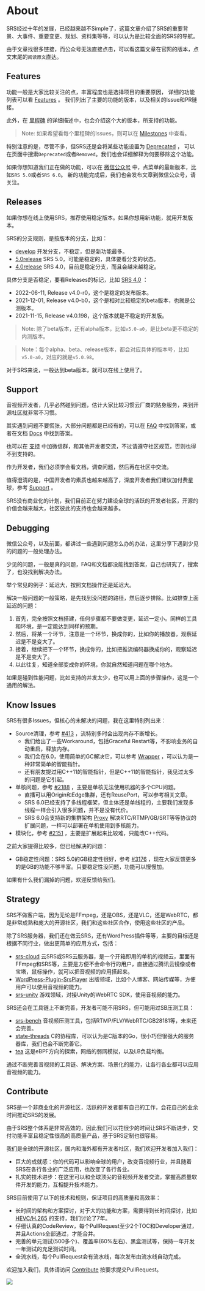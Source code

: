 # About

SRS经过十年的发展，已经越来越不Simple了，这篇文章介绍了SRS的重要背景、大事件、重要变更、规划、资料集等等，可以认为是比较全面的SRS的导航。

由于文章找很多链接，而公众号无法直接点击，可以看这篇文章在官网的版本，点文末尾的`阅读原文`直达。

## Features

功能一般是大家比较关注的点，丰富程度也是选择项目的重要原因，
详细的功能列表可以看 [Features](https://github.com/ossrs/srs/blob/develop/trunk/doc/Features.md#features) 。
我们列出了主要的功能的版本，以及相关的Issue和PR链接。

此外，在 [里程碑](/product) 的详细描述中，也会介绍这个大的版本，所支持的功能。

> Note: 如果希望看每个里程碑的Issues，则可以在 [Milestones](https://github.com/ossrs/srs/milestones) 中查看。

特别注意的是，尽管不多，但SRS还是会将某些功能设置为 [Deprecated](https://github.com/ossrs/srs/blob/develop/trunk/doc/Features.md#features) ，
可以在页面中搜索`Deprecated`或者`Removed`。我们也会详细解释为何要移除这个功能。

如果你想知道我们正在做的功能，可以在 [微信公众号](/contact#discussion) 中，点菜单的最新版本，比如`SRS 5.0`或者`SRS 6.0`。
新的功能完成后，我们也会发布文章到微信公众号，请关注。

## Releases

如果你想在线上使用SRS，推荐使用稳定版本。如果你想用新功能，就用开发版本。

SRS的分支规则，是按版本的分支，比如：

* [develop](https://github.com/ossrs/srs/tree/develop) 开发分支，不稳定，但是新功能最多。
* [5.0release](https://github.com/ossrs/srs/tree/5.0release#releases) SRS 5.0，可能是稳定的，具体要看分支的状态。
* [4.0release](https://github.com/ossrs/srs/tree/4.0release#releases) SRS 4.0，目前是稳定分支，而且会越来越稳定。

具体分支是否稳定，要看Releases的标记，比如 [SRS 4.0](https://github.com/ossrs/srs/tree/4.0release#releases) ：

* 2022-06-11, Release v4.0-r0，这个是稳定的发布版本。
* 2021-12-01, Release v4.0-b0，这个是相对比较稳定的beta版本，也就是公测版本。
* 2021-11-15, Release v4.0.198，这个版本就是不稳定的开发版。

> Note: 除了beta版本，还有alpha版本，比如`v5.0-a0`，是比beta更不稳定的内测版本。

> Note：每个alpha、beta、release版本，都会对应具体的版本号，比如`v5.0-a0`，对应的就是`v5.0.98`。

对于SRS来说，一般达到beta版本，就可以在线上使用了。

## Support

音视频开发者，几乎必然碰到问题，估计大家比较习惯云厂商的贴身服务，来到开源社区就非常不习惯。

其实遇到问题不要慌张，大部分问题都是已经有的，可以在 [FAQ](/faq) 中找到答案，或者在文档 [Docs](/docs/v5/doc/getting-started) 中找到答案。

也可以在 [支持](/contact) 中加微信群，和其他开发者交流，不过请遵守社区规范，否则也得不到支持的。

作为开发者，我们必须学会看文档，调查问题，然后再在社区中交流。

值得澄清的是，中国开发者的素质也越来越高了，深度开发者我们建议加付费星球，参考 [Support](/contact#donation) 。

SRS没有商业化的计划，我们目前正在努力建设全球的活跃的开发者社区，开源的价值会越来越大，社区彼此的支持也会越来越多。

## Debugging

微信公众号，以及前面，都讲过一些遇到问题怎么办的办法，这里分享下遇到少见的问题的一般处理办法。

少见的问题，一般是真的问题，FAQ和文档都没能找到答案，自己也研究了，搜索了，也没找到解决办法。

举个常见的例子：延迟大，按照文档操作还是延迟大。

解决一般问题的一般策略，是先找到没问题的路径，然后逐步排除。比如排查上面延迟的问题：

1. 首先，完全按照文档搭建，任何步骤都不要做变更，延迟一定小。同样的工具和环境，是一定能达到同样的预期。
2. 然后，将某一个环节，注意是一个环节，换成你的，比如你的播放器，观察延迟是不是变大了。
3. 接着，继续把下一个环节，换成你的，比如把推流编码器换成你的，观察延迟是不是变大了。
4. 以此往复，知道全部变成你的环境，你就自然知道问题在哪个地方。

如果是碰到性能问题，比如支持的并发太少，也可以用上面的步骤操作，这是一个通用的解法。

## Know Issues

SRS有很多Issues，但核心的未解决的问题，我在这里特别列出来：

* Source清理，参考 [#413](https://github.com/ossrs/srs/issues/413) ，流特别多时会出现内存不断增长。
  * 我们给出了一些Workaround，包括Graceful Restart等，不影响业务的自动重启，释放内存。
  * 我们会在6.0，使用简单的GC解决它，可以参考 [Wrapper](https://github.com/ossrs/srs/issues/413#issuecomment-1227972901) ，可以认为是一种非常简单的智能指针。
  * 还有朋友提过用C++11的智能指针，但是C++11的智能指针，我见过太多的问题是它引起。
* 单核问题，参考 [#2188](https://github.com/ossrs/srs/issues/2188) ，主要是单核无法使用机器的多个CPU问题。
  * 直播可以用Origin和Edge集群，还有ReusePort，可以参考相关文章。
  * SRS 6.0已经支持了多线程框架，但主体还是单线程的，主要我们发现多线程一样会引入很多问题，并不是没有代价。
  * SRS 6.0会支持新的集群架构 [Proxy](https://github.com/ossrs/srs/issues/3138) 解决RTC/RTMP/GB/SRT等等协议的扩展问题，一样可以部署在单机使用到多核能力。
* 模块化，参考 [#2151](https://github.com/ossrs/srs/issues/2153) ，主要是扩展起来比较难，只能改C++代码。

之前大家提得比较多，但已经解决的问题：

* GB稳定性问题：SRS 5.0的GB稳定性很好，参考 [#3176](https://github.com/ossrs/srs/issues/3176) ，现在大家反馈更多的是GB的功能不够丰富。只要稳定性没问题，功能可以慢慢加。

如果有什么我们漏掉的问题，欢迎反馈给我们。

## Strategy

SRS不做客户端，因为无论是FFmpeg，还是OBS，还是VLC，还是WebRTC，都是非常成熟和庞大的开源社区，我们和这些社区合作，使用这些社区的产品。

除了SRS服务器，我们还在做云SRS，还有WordPress插件等等，主要的目标还是根据不同行业，做出更简单的应用方式，包括：

* [srs-cloud](https://github.com/ossrs/srs-cloud) 云SRS或SRS云服务器，是一个开箱即用的单机的视频云，里面有FFmpeg和SRS等，主要是方便不会命令行的用户，直接通过腾讯云镜像或者宝塔，鼠标操作，就可以把音视频的应用搭起来。
* [WordPress-Plugin-SrsPlayer](https://github.com/ossrs/WordPress-Plugin-SrsPlayer) 出版领域，比如个人博客、网站传媒等，方便用户可以使用音视频的能力。
* [srs-unity](https://github.com/ossrs/srs-unity) 游戏领域，对接Unity的WebRTC SDK，使用音视频的能力。

SRS还会在工具链上不断完善，开发者可能不用SRS，但可能用过SB压测工具：

* [srs-bench](https://github.com/ossrs/srs-bench) 音视频压测工具，包括RTMP/FLV/WebRTC/GB28181等，未来还会完善。
* [state-threads](https://github.com/ossrs/state-threads) C的协程库，可以认为是C版本的Go，很小巧但很强大的服务器库，我们也会不断完善它。
* [tea](https://github.com/ossrs/tea) 这是eBPF方向的探索，网络的弱网模拟，以及LB负载均衡。

通过不断完善音视频的工具链、解决方案、场景化的能力，让各行各业都可以应用音视频的能力。

## Contribute

SRS是一个非商业化的开源社区，活跃的开发者都有自己的工作，会花自己的业余时间推动SRS的发展。

由于SRS整个体系是非常高效的，因此我们可以花很少的时间让SRS不断进步，交付功能丰富且稳定性很高的高质量产品，基于SRS定制也很容易。

我们是全球的开源社区，国内和海外都有开发者社区，我们欢迎开发者加入我们：

* 巨大的成就感：你的代码可以影响全球的用户，改变音视频行业，并且随着SRS在各行各业的广泛应用，也改变了各行各业。
* 扎实的技术进步：在这里可以和全球顶尖的音视频开发者交流，掌握高质量软件开发的能力，互相提升技术能力。

SRS目前使用了以下的技术和规则，保证项目的高质量和高效率：

* 长时间的架构和方案探讨，对于大的功能和方案，需要得到长时间探讨，比如 [HEVC/H.265](https://github.com/ossrs/srs/issues/465) 的支持，我们讨论了7年。
* 仔细认真的CodeReview，每个PullRequest至少2个TOC和Developer通过，并且Actions全部通过，才能合并。
* 完善的单元测试(500多个)、覆盖率(60%左右)、黑盒测试等，保持一年开发一年测试的充足测试时间。
* 全流水线，每个PullRequest会有流水线，每次发布由流水线自动完成。

欢迎加入我们，具体请访问 [Contribute](https://github.com/ossrs/srs/contribute) 按要求提交PullRequest。

![](https://ossrs.net/gif/v1/sls.gif?site=ossrs.net&path=/lts/pages/about-zh)

